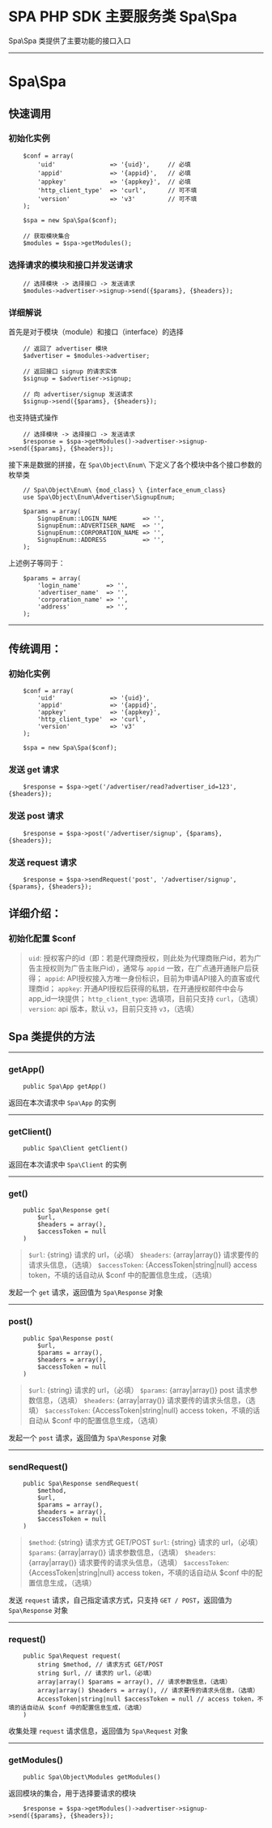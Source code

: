# SPA PHP SDK 主要服务类 Spa\Spa

Spa\Spa 类提供了主要功能的接口入口

---

# Spa\Spa

## 快速调用

### 初始化实例

```
    $conf = array(
        'uid'               => '{uid}',     // 必填
        'appid'             => '{appid}',   // 必填
        'appkey'            => '{appkey}',  // 必填
        'http_client_type'  => 'curl',      // 可不填
        'version'           => 'v3'         // 可不填
    );

    $spa = new Spa\Spa($conf);

    // 获取模块集合
    $modules = $spa->getModules();
```

### 选择请求的模块和接口并发送请求

```
    // 选择模块 -> 选择接口 -> 发送请求
    $modules->advertiser->signup->send({$params}, {$headers});
```

### 详细解说

首先是对于模块（module）和接口（interface）的选择

```
    // 返回了 advertiser 模块
    $advertiser = $modules->advertiser;

    // 返回接口 signup 的请求实体
    $signup = $advertiser->signup;

    // 向 advertiser/signup 发送请求
    $signup->send({$params}, {$headers});
```

也支持链式操作

```
    // 选择模块 -> 选择接口 -> 发送请求
    $response = $spa->getModules()->advertiser->signup->send({$params}, {$headers});
```

接下来是数据的拼接，在 `Spa\Object\Enum\` 下定义了各个模块中各个接口参数的枚举类

```
    // Spa\Object\Enum\ {mod_class} \ {interface_enum_class}
    use Spa\Object\Enum\Advertiser\SignupEnum;

    $params = array(
        SignupEnum::LOGIN_NAME       => '',
        SignupEnum::ADVERTISER_NAME  => '',
        SignupEnum::CORPORATION_NAME => '',
        SignupEnum::ADDRESS          => '',
    );
```

上述例子等同于：

```
    $params = array(
        'login_name'       => '',
        'advertiser_name'  => '',
        'corporation_name' => '',
        'address'          => '',
    );
```

---

## 传统调用：

### 初始化实例

```
    $conf = array(
        'uid'               => '{uid}',
        'appid'             => '{appid}',
        'appkey'            => '{appkey}',
        'http_client_type'  => 'curl',
        'version'           => 'v3'
    );

    $spa = new Spa\Spa($conf);
```

### 发送 get 请求

```
    $response = $spa->get('/advertiser/read?advertiser_id=123', {$headers});
```

### 发送 post 请求

```
    $response = $spa->post('/advertiser/signup', {$params}, {$headers});
```

### 发送 request 请求

```
    $response = $spa->sendRequest('post', '/advertiser/signup', {$params}, {$headers});
```

## 详细介绍：

### 初始化配置 $conf

> `uid`: 授权客户的id（即：若是代理商授权，则此处为代理商账户id，若为广告主授权则为广告主账户id），通常与 `appid` 一致，在广点通开通账户后获得；
> `appid`: API授权接入方唯一身份标识，目前为申请API接入的直客或代理商id；
> `appkey`: 开通API授权后获得的私钥，在开通授权邮件中会与app_id一块提供；
> `http_client_type`: 选填项，目前只支持 `curl`，（选填）
> `version`: api 版本，默认 `v3`，目前只支持 `v3`，（选填）

## Spa 类提供的方法

---

### getApp()

```
    public Spa\App getApp()
```

返回在本次请求中 `Spa\App` 的实例

---

### getClient()

```
    public Spa\Client getClient()
```

返回在本次请求中 `Spa\Client` 的实例

---

### get()

```
    public Spa\Response get(
        $url,
        $headers = array(), 
        $accessToken = null
    )
```

> `$url`: {string} 请求的 url，（必填）
> `$headers`: {array|array()} 请求要传的请求头信息，（选填）
> `$accessToken`: {AccessToken|string|null} access token，不填的话自动从 $conf 中的配置信息生成，（选填）

发起一个 `get` 请求，返回值为 `Spa\Response` 对象

---

### post()

```
    public Spa\Response post(
        $url,
        $params = array(), 
        $headers = array(), 
        $accessToken = null
    )
```

> `$url`: {string} 请求的 url，（必填）
> `$params`: {array|array()} post 请求参数信息，（选填）
> `$headers`: {array|array()} 请求要传的请求头信息，（选填）
> `$accessToken`: {AccessToken|string|null} access token，不填的话自动从 $conf 中的配置信息生成，（选填）

发起一个 `post` 请求，返回值为 `Spa\Response` 对象

---

### sendRequest()

```
    public Spa\Response sendRequest(
        $method,
        $url,
        $params = array(),
        $headers = array(),
        $accessToken = null
    )
```

> `$method`: {string} 请求方式 GET/POST
> `$url`: {string} 请求的 url，（必填）
> `$params`: {array|array()} 请求参数信息，（选填）
> `$headers`: {array|array()} 请求要传的请求头信息，（选填）
> `$accessToken`: {AccessToken|string|null} access token，不填的话自动从 $conf 中的配置信息生成，（选填）

发送 `request` 请求，自己指定请求方式，只支持 `GET / POST`，返回值为 `Spa\Response` 对象

---

### request()

```
    public Spa\Request request(
        string $method, // 请求方式 GET/POST
        string $url, // 请求的 url，（必填）
        array|array() $params = array(), // 请求参数信息，（选填）
        array|array() $headers = array(), // 请求要传的请求头信息，（选填）
        AccessToken|string|null $accessToken = null // access token，不填的话自动从 $conf 中的配置信息生成，（选填）
    )
```

收集处理 `request` 请求信息，返回值为 `Spa\Request` 对象

---

### getModules()

```
    public Spa\Object\Modules getModules()
```

返回模块的集合，用于选择要请求的模块

```
    $response = $spa->getModules()->advertiser->signup->send({$params}, {$headers});
```
